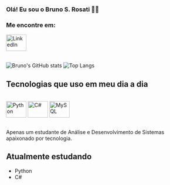           
### Olá! Eu sou o Bruno S. Rosati 🖐🏻

### Me encontre em:

<a href="https://www.linkedin.com/in/bruno-siqueira-rosati-a0a293264/">
<img align="center" alt="LinkedIn" height="45" width="55" src="https://cdn.jsdelivr.net/gh/devicons/devicon@latest/icons/linkedin/linkedin-original.svg" />
</a><br><br>

![Bruno's GitHub stats](https://github-readme-stats.vercel.app/api?username=rosatibruno&show_icons=true&theme=dracula&count_private=true&hide_rank=true) <!-- &include_all_commits=true -->
![Top Langs](https://github-readme-stats.vercel.app/api/top-langs/?username=rosatibruno&layout=compact&theme=dracula)

## Tecnologias que uso em meu dia a dia

<div style="display: inline_block"><br>
    <img align="center" alt="Python" height="45" width="55" src="https://cdn.jsdelivr.net/gh/devicons/devicon@latest/icons/python/python-original.svg">
    <img align="center" alt="C#" height="45" width="55" src="https://cdn.jsdelivr.net/gh/devicons/devicon@latest/icons/csharp/csharp-original.svg">
    <img align="center" alt="MySQL" height="45" width="55" src="https://cdn.jsdelivr.net/gh/devicons/devicon@latest/icons/mysql/mysql-original.svg">
</div><br>

Apenas um estudante de Análise e Desenvolvimento de Sistemas apaixonado por tecnologia.

## Atualmente estudando
- Python
- C#
